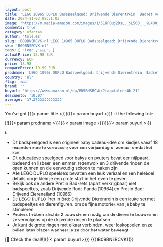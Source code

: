```yaml
---
layout: post
title: 'LEGO 10965 DUPLO Badspeelgoed: Drijvende Dierentrein  Badset voor baby s en kinderen vanaf 1 5 jaar met eend'
date: 2024-11-03 09:31:03
image: 'https://m.media-amazon.com/images/I/51HFOug2DsL._SL500_._SL400_.jpg'
comments: true
category: ofertas
author: 'tole.es'
slug: 'B09BNSRCVK-nl LEGO 10965 DUPLO Badspeelgoed: Drijvende Dierentrein...'
sku: 'B09BNSRCVK-nl'
tags: [ 'lego','🇳🇱', ]
actualPrice: 13.98 EUR
currency: EUR
price: 13.98
comparePrice: 19.99 EUR
prodname: 'LEGO 10965 DUPLO Badspeelgoed: Drijvende Dierentrein  Badset voor baby s en kinderen vanaf 1 5 jaar met eend'
country: 'nl'
flag: '🇳🇱'
brand: ''
buyurl: 'https://www.amazon.nl/dp/B09BNSRCVK/?tag=tolees0b-21'
descuento: '30.07'
average: '17.2733333333333'
---
```


You've got [{{< param title >}}]({{< param buyurl >}}) at the following link:

[![{{< param prodname >}}]({{< param image >}})]({{< param buyurl >}})

ℹ️:

- Dit badspeelgoed is een origineel baby cadeau-idee om kindjes vanaf 18 maanden mee te verrassen; voor een verjaardag of zomaar omdat het kan
- Dit educatieve speelgoed voor babys en peuters bevat een nijlpaard, badeend en ijsbeer, een emmer, regenwolk en 3 drijvende ringen die open kunnen en die eenvoudig schoon te maken zijn
- Alle LEGO DUPLO speelsets bevatten een leuk verhaal en een heleboel details om je kleintje een grote start in het leven te geven
- Bekijk ook de andere Pret in Bad-sets (apart verkrijgbaar) met badspeeltjes, zoals Drijvende Rode Panda (10964) en Pret in Bad: Drijvend Diereneiland (10966)
- De LEGO DUPLO Pret in Bad: Drijvende Dierentrein is een leuke set met badspeeltjes en dierenfiguren. om de fijne motoriek van je baby te stimuleren
- Peuters hebben slechts 2 bouwstenen nodig om de dieren te bouwen en ze vervolgens op de drijvende ringen te plaatsen
- Je kunt de grote ringen met elkaar verbinden, weer loskoppelen en ze bellen laten blazen wanneer je ze door het water beweegt

[🛒 Check the deal!!]({{< param buyurl >}})
{{<world>}}B09BNSRCVK{{</world>}}
